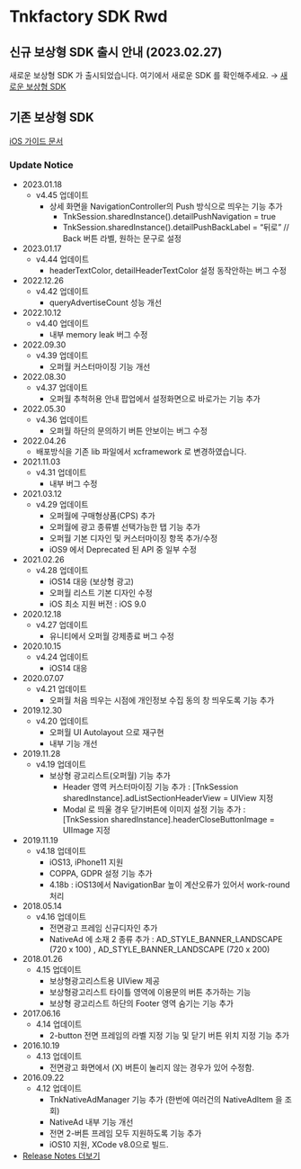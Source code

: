 # Tnkfactory SDK Rwd

## 신규 보상형 SDK 출시 안내 (2023.02.27)

새로운 보상형 SDK 가 출시되었습니다.
여기에서 새로운 SDK 를 확인해주세요. &rightarrow; [새로운 보상형 SDK](https://github.com/tnkfactory/ios-sdk-rwd2)

## 기존 보상형 SDK

[iOS 가이드 문서](./iOS_Guide.md)

### Update Notice

* 2023.01.18
  - v4.45 업데이트
    - 상세 화면을 NavigationController의 Push 방식으로 띄우는 기능 추가
      - TnkSession.sharedInstance().detailPushNavigation = true
      - TnkSession.sharedInstance().detailPushBackLabel = “뒤로”    // Back 버튼 라벨, 원하는 문구로 설정
* 2023.01.17
  - v4.44 업데이트
    - headerTextColor, detailHeaderTextColor 설정 동작안하는 버그 수정
* 2022.12.26
  - v4.42 업데이트
    - queryAdvertiseCount 성능 개선
* 2022.10.12
  - v4.40 업데이트
    - 내부 memory leak 버그 수정
* 2022.09.30
  - v4.39 업데이트
    - 오퍼월 커스터마이징 기능 개선
* 2022.08.30
  - v4.37 업데이트
    - 오퍼월 추척허용 안내 팝업에서 설정화면으로 바로가는 기능 추가 
* 2022.05.30
  - v4.36 업데이트
    - 오퍼월 하단의 문의하기 버튼 안보이는 버그 수정 
* 2022.04.26
  - 배포방식을 기존 lib 파일에서 xcframework 로 변경하였습니다.
* 2021.11.03
  - v4.31 업데이트
    - 내부 버그 수정
* 2021.03.12
  - v4.29 업데이트
    - 오퍼월에 구매형상품(CPS) 추가
    - 오퍼월에 광고 종류별 선택가능한 탭 기능 추가
    - 오퍼월 기본 디자인 및 커스터마이징 항목 추가/수정
    - iOS9 에서 Deprecated 된 API 중 일부 수정
* 2021.02.26
  - v4.28 업데이트
    - iOS14 대응 (보상형 광고)
    - 오퍼월 리스트 기본 디자인 수정
    - iOS 최소 지원 버전 : iOS 9.0
* 2020.12.18
  - v4.27 업데이트
    - 유니티에서 오퍼월 강제종료 버그 수정
* 2020.10.15
  - v4.24 업데이트
    - iOS14 대응
* 2020.07.07 
  * v4.21 업데이트
    *  오퍼월 처음 띄우는 시점에 개인정보 수집 동의 창 띄우도록 기능 추가
* 2019.12.30
  * v4.20 업데이트
    * 오퍼월 UI Autolayout 으로 재구현
    * 내부 기능 개선
* 2019.11.28
  * v4.19 업데이트
    * 보상형 광고리스트(오퍼월) 기능 추가
      * Header 영역 커스터마이징 기능 추가 : [TnkSession sharedInstance].adListSectionHeaderView = UIView 지정
      * Modal 로 띄울 경우 닫기버튼에 이미지 설정 기능 추가 : [TnkSession sharedInstance].headerCloseButtonImage = UIImage 지정
* 2019.11.19
  * v4.18 업데이트
    * iOS13, iPhone11 지원
    * COPPA, GDPR 설정 기능 추가
    * 4.18b : iOS13에서 NavigationBar 높이 계산오류가 있어서 work-round 처리
* 2018.05.14
  * v4.16 업데이트
    * 전면광고 프레임 신규디자인 추가
    * NativeAd 에 소재 2 종류 추가 : AD_STYLE_BANNER_LANDSCAPE (720 x 100) , AD_STYLE_BANNER_LANDSCAPE (720 x 200)
* 2018.01.26
  * 4.15 업데이트
    * 보상형광고리스트용 UIView 제공
    * 보상형광고리스트 타이틀 영역에 이용문의 버튼 추가하는 기능
    * 보상형 광고리스트 하단의 Footer 영역 숨기는 기능 추가
* 2017.06.16
  * 4.14 업데이트
    * 2-button 전면 프레임의 라벨 지정 기능 및 닫기 버튼 위치 지정 기능 추가
* 2016.10.19
  * 4.13 업데이트
    * 전면광고 화면에서 (X) 버튼이 눌리지 않는 경우가 있어 수정함.
* 2016.09.22
  * 4.12 업데이트
    * TnkNativeAdManager 기능 추가 (한번에 여러건의 NativeAdItem 을 조회)
    * NativeAd 내부 기능 개선
    * 전면 2-버튼 프레임 모두 지원하도록 기능 추가
    * iOS10 지원, XCode v8.0으로 빌드.
* [Release Notes 더보기](./iOS_Release_Notes.md)

